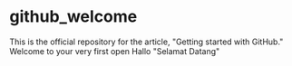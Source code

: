 # github_welcome
This is the official repository for the article, "Getting started with GitHub." Welcome to your very first open
Hallo "Selamat Datang"
